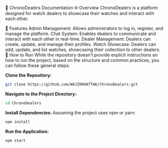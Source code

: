 📖 ChronoDealers Documentation
🌐 Overview
ChronoDealers is a platform designed for watch dealers to showcase their watches and interact with each other.

🌟 Features
Admin Management: Allows administrators to log in, register, and manage the platform.
Chat System: Enables dealers to communicate and interact with each other in real-time.
Dealer Management: Dealers can create, update, and manage their profiles.
Watch Showcase: Dealers can add, update, and list watches, showcasing their collection to other dealers.
🚀 How to Run
While the repository doesn't provide explicit instructions on how to run the project, based on the structure and common practices, you can follow these general steps:

**Clone the Repository:**

```bash
git clone https://github.com/WAJIDKHATTAK/ChronoDealers.git
```
**Navigate to the Project Directory:**

```bash
cd ChronoDealers
```

**Install Dependencies:**
Assuming the project uses npm or yarn:

```bash
npm install
```
**Run the Application:**

```bash
npm start
```

